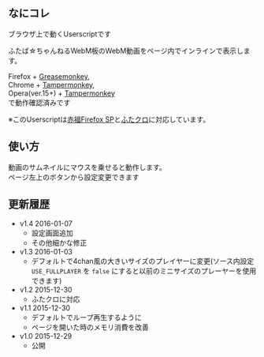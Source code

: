 
## なにコレ
ブラウザ上で動くUserscriptです  

ふたば☆ちゃんねるWebM板のWebM動画をページ内でインラインで表示します。  

Firefox + [Greasemonkey](https://addons.mozilla.org/ja/firefox/addon/greasemonkey/),  
Chrome + [Tampermonkey](https://chrome.google.com/webstore/detail/tampermonkey/dhdgffkkebhmkfjojejmpbldmpobfkfo),  
Opera(ver.15+) + [Tampermonkey](https://addons.opera.com/extensions/details/tampermonkey-beta/)  
で動作確認済みです

※このUserscriptは[赤福Firefox SP](http://toshiakisp.github.io/akahuku-firefox-sp/)と[ふたクロ](http://futakuro.com/)に対応しています。


## 使い方
動画のサムネイルにマウスを乗せると動作します。  
ページ左上のボタンから設定変更できます  

## 更新履歴
* v1.4 2016-01-07
  - 設定画面追加
  - その他細かな修正
* v1.3 2016-01-03
  - デフォルトで4chan風の大きいサイズのプレイヤーに変更(ソース内設定 ``USE_FULLPLAYER`` を ``false`` にすると以前のミニサイズのプレーヤーを使用できます)
* v1.2 2015-12-30
  - ふたクロに対応
* v1.1 2015-12-30
  - デフォルトでループ再生するように
  - ページを開いた時のメモリ消費を改善
* v1.0 2015-12-29
  - 公開
